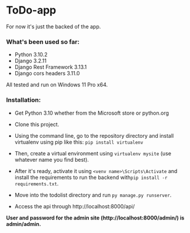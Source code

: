 # ToDo-app

For now it's just the backed of the app.

### What's been used so far:

* Python 3.10.2
* Django 3.2.11
* Django Rest Framework 3.13.1
* Django cors headers 3.11.0

All tested and run on Windows 11 Pro x64.

### Installation:

* Get Python 3.10 whether from the Microsoft store or python.org

* Clone this project.

* Using the command line, go to the repository directory and install virtualenv using pip like this: `pip install virtualenv`

* Then, create a virtual environment using `virtualenv mysite` (use whatever name you find best).

* After it's ready, activate it using `<venv name>\Scripts\Activate` and install the requirements to run the backend with`pip install -r requirements.txt`.

* Move into the todolist directory and run `py manage.py runserver`.

* Access the api through http://localhost:8000/api/


__User and password for the admin site (http://localhost:8000/admin/) is admin/admin.__
